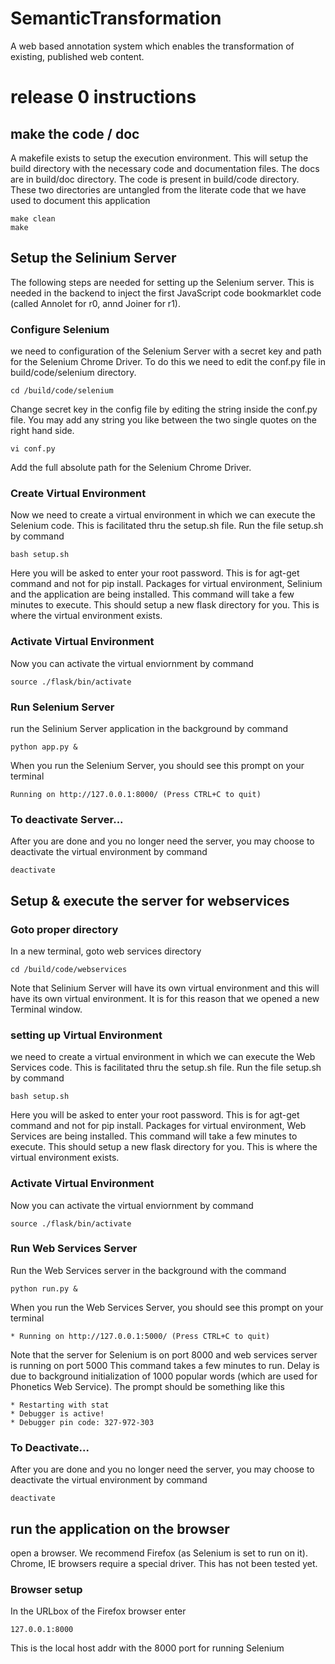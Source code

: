 # SemanticTransformation
A web based annotation system which enables the transformation of existing, published web content. 


# release 0 instructions

## make the code / doc 
A makefile exists to setup the execution environment. This will setup the build directory with the necessary code and documentation files. The docs are in build/doc directory. The code is present in build/code directory. These two directories are untangled from the literate code that we have used to document this application

```
make clean
make
```

## Setup the Selinium Server
The following steps are needed for setting up the Selenium server. This is needed in the backend to inject the first JavaScript code bookmarklet code (called Annolet for r0, annd Joiner for r1). 

### Configure Selenium 
we need to configuration of the Selenium Server with a secret key and path for the Selenium Chrome Driver. To do this we need to edit the conf.py file in build/code/selenium directory. 
```
cd /build/code/selenium
```
Change secret key in the config file by editing the string inside the conf.py file. You may add any string you like between the two single quotes on the right hand side.
```
vi conf.py
```
Add the full absolute path for the Selenium Chrome Driver.

### Create Virtual Environment
Now we need to create a virtual environment in which we can execute the Selenium code. This is facilitated thru the setup.sh file. Run the file setup.sh by command
```
bash setup.sh
```
Here you will be asked to enter your root password. This is for agt-get command and not for pip install. Packages for virtual environment, Selinium and the application are being installed. This command will take a few minutes to execute.
This should setup a new flask directory for you. This is where the virtual environment exists.

### Activate Virtual Environment
Now you can activate the virtual enviornment by command
```
source ./flask/bin/activate
```

### Run Selenium Server
run the Selinium Server application in the background by command
```
python app.py &
```
When you run the Selenium Server, you should see this prompt on your terminal
```
Running on http://127.0.0.1:8000/ (Press CTRL+C to quit)
```

### To deactivate Server...
After you are done and you no longer need the server, you may choose to deactivate the virtual environment by command
```
deactivate
```


## Setup & execute the server for webservices

### Goto proper directory
In a new terminal, goto web services directory
```
cd /build/code/webservices
```
Note that Selinium Server will have its own virtual environment and this will have its own virtual environment. It is for this reason that we opened a new Terminal window.

### setting up Virtual Environment
we need to create a virtual environment in which we can execute the Web Services code. This is facilitated thru the setup.sh file. Run the file setup.sh by command
```
bash setup.sh
```
Here you will be asked to enter your root password. This is for agt-get command and not for pip install. Packages for virtual environment, Web Services are being installed. This command will take a few minutes to execute.
This should setup a new flask directory for you. This is where the virtual environment exists.

### Activate Virtual Environment
Now you can activate the virtual enviornment by command
```
source ./flask/bin/activate
```

### Run Web Services Server
Run the Web Services server in the background with the command
```
python run.py &
```
When you run the Web Services Server, you should see this prompt on your terminal
```
* Running on http://127.0.0.1:5000/ (Press CTRL+C to quit)
```
Note that the server for Selenium is on port 8000 and web services server is running on port 5000
This command takes a few minutes to run. Delay is due to background initialization of 1000 popular words (which are used for Phonetics Web Service).
The prompt should be something like this
``` 
* Restarting with stat
* Debugger is active!
* Debugger pin code: 327-972-303
```

### To Deactivate...
After you are done and you no longer need the server, you may choose to deactivate the virtual environment by command
```
deactivate
```

## run the application on the browser
open a browser. We recommend Firefox (as Selenium is set to run on it). Chrome, IE browsers require a special driver. This has not been tested yet.
### Browser setup
In the URLbox of the Firefox browser enter
```
127.0.0.1:8000
```
This is the local host addr with the 8000 port for running Selenium

## 


